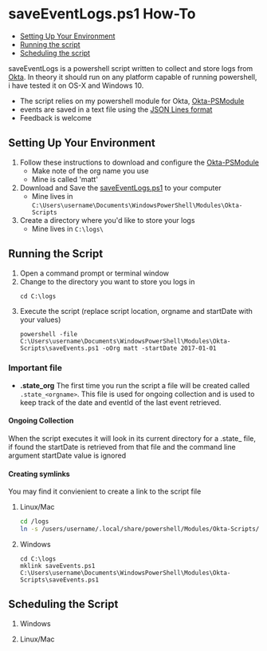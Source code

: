# saveEventLogs.ps1 How-To

- [Setting Up Your Environment](#setting-up-your-environment)
- [Running the script](#running-the-script)
- [Scheduling the script](#scheduling-the-script)

saveEventLogs is a powershell script written to collect and store logs from [Okta](https://www.okta.com/).  In theory it should run on any platform capable of running powershell, i have tested it on OS-X and Windows 10.

- The script relies on my powershell module for Okta, [Okta-PSModule](https://github.com/mbegan/Okta-PSModule)
- events are saved in a text file using the [JSON Lines format](http://jsonlines.org/)
- Feedback is welcome

## Setting Up Your Environment

1. Follow these instructions to download and configure the [Okta-PSModule](https://github.com/mbegan/Okta-PSModule/blob/master/README.md)
    - Make note of the org name you use
    - Mine is called 'matt'
2. Download and Save the [saveEventLogs.ps1](https://github.com/mbegan/Okta-Scripts/blob/master/saveEventLogs.ps1) to your computer
    - Mine lives in `C:\Users\username\Documents\WindowsPowerShell\Modules\Okta-Scripts`
3. Create a directory where you'd like to store your logs
    - Mine lives in `C:\logs\`

## Running the Script

1. Open a command prompt or terminal window
2. Change to the directory you want to store you logs in
    ```
    cd C:\logs
    ```
3. Execute the script (replace script location, orgname and startDate with your values)
    ```
    powershell -file C:\Users\username\Documents\WindowsPowerShell\Modules\Okta-Scripts\saveEvents.ps1 -oOrg matt -startDate 2017-01-01
    ```

### Important file
* **.state_org** The first time you run the script a file will be created called `.state_<orgname>`.  This file is used for ongoing collection and is used to keep track of the date and eventId of the last event retrieved.

#### Ongoing Collection
When the script executes it will look in its current directory for a .state_<orgname> file, if found the startDate is retrieved from that file and the command line argument startDate value is ignored

#### Creating symlinks
You may find it convienient to create a link to the script file

1. Linux/Mac
    ```bash
    cd /logs
    ln -s /users/username/.local/share/powershell/Modules/Okta-Scripts/saveEvents.ps1 .
    ```
2. Windows
    ```
    cd C:\logs
    mklink saveEvents.ps1 C:\Users\username\Documents\WindowsPowerShell\Modules\Okta-Scripts\saveEvents.ps1
    ```
    
## Scheduling the Script

1. Windows

2. Linux/Mac
